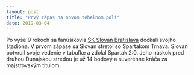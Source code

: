 ```yaml
---
layout: post
title: "Prvý zápas na novom tehelnom poli"
date: 2019-03-04
---
```


Po vyše 9 rokoch sa fanúšikovia [ŠK Slovan Bratislava](http://skslovan.com) dočkali svojho štadióna. V prvom zápase sa Slovan stretol so Spartakom Trnava.
Slovan potvrdil svoje vedenie v tabuľke a zdolal Spartak 2:0. Jeho náskok pred druhou Dunajskou stredou je už 14 bodový a suverénne kráča za majstrovským
titulom.
